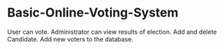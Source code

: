 # Basic-Online-Voting-System
User can vote. Administrator can view results of election. Add and delete Candidate. Add new voters to the database.
